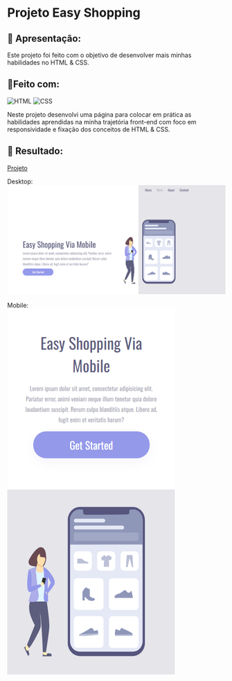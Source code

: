 # Projeto Easy Shopping

## 📝 Apresentação:

<p>Este projeto foi feito com o objetivo de desenvolver mais minhas habilidades no HTML & CSS.</p>

## 🔨Feito com:

<img src="https://img.shields.io/badge/HTML5-E34F26?style=for-the-badge&logo=html5&logoColor=white" alt="HTML">
<img src="https://img.shields.io/badge/CSS3-1572B6?style=for-the-badge&logo=css3&logoColor=white" alt="CSS">

<p>Neste projeto desenvolvi uma página para colocar em prática as habilidades aprendidas na minha trajetória front-end com foco em responsividade e fixação dos conceitos de HTML & CSS.<p>

## 🎨 Resultado:

<a href="https://lucasseccatto.github.io/easy-shopping/">Projeto</a>

Desktop:
<img src="https://github.com/lucasseccatto/easy-shopping/blob/master/assets/images/Desktop.png?raw=true" alt="desktop" />

Mobile:
<br>
<img src="https://github.com/lucasseccatto/easy-shopping/blob/master/assets/images/Mobile.png?raw=true" alt="mobile" />
